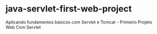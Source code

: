 # java-servlet-first-web-project

Aplicando fundamentos básicos com Servlet e Tomcat - Primeiro Projeto Web Com Servlet
